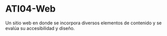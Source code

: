# ATI04-Web
Un sitio web en donde se incorpora diversos elementos de contenido y se evalúa su accesibilidad y diseño.
